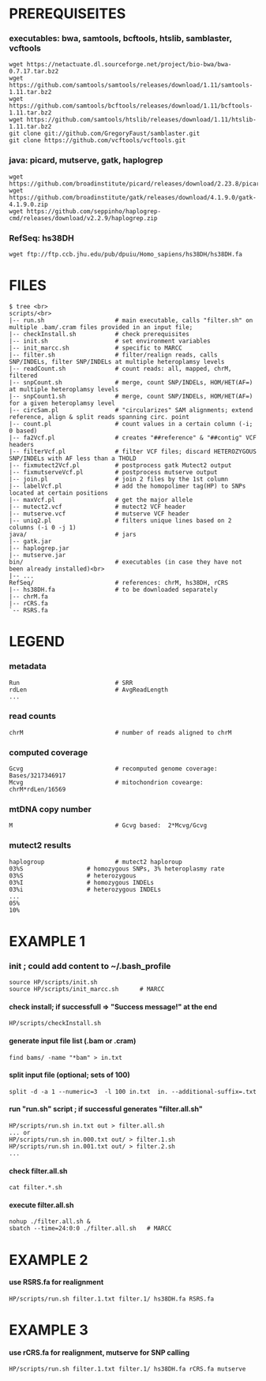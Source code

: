 # PREREQUISEITES #

### executables: bwa, samtools, bcftools, htslib, samblaster, vcftools ###
    wget https://netactuate.dl.sourceforge.net/project/bio-bwa/bwa-0.7.17.tar.bz2
    wget https://github.com/samtools/samtools/releases/download/1.11/samtools-1.11.tar.bz2
    wget https://github.com/samtools/bcftools/releases/download/1.11/bcftools-1.11.tar.bz2
    wget https://github.com/samtools/htslib/releases/download/1.11/htslib-1.11.tar.bz2
    git clone git://github.com/GregoryFaust/samblaster.git
    git clone https://github.com/vcftools/vcftools.git

### java: picard, mutserve, gatk, haplogrep ###
    wget https://github.com/broadinstitute/picard/releases/download/2.23.8/picard.jar
    wget https://github.com/broadinstitute/gatk/releases/download/4.1.9.0/gatk-4.1.9.0.zip
    wget https://github.com/seppinho/haplogrep-cmd/releases/download/v2.2.9/haplogrep.zip

### RefSeq: hs38DH ###
    wget ftp://ftp.ccb.jhu.edu/pub/dpuiu/Homo_sapiens/hs38DH/hs38DH.fa

# FILES
    $ tree <br>
    scripts/<br>
    |-- run.sh                    # main executable, calls "filter.sh" on multiple .bam/.cram files provided in an input file;
    |-- checkInstall.sh           # check prerequisites
    |-- init.sh                   # set environment variables
    |-- init_marcc.sh             # specific to MARCC
    |-- filter.sh                 # filter/realign reads, calls SNP/INDELs, filter SNP/INDELs at multiple heteroplamsy levels
    |-- readCount.sh              # count reads: all, mapped, chrM, filtered
    |-- snpCount.sh               # merge, count SNP/INDELs, HOM/HET(AF=) at multiple heteroplamsy levels
    |-- snpCount1.sh              # merge, count SNP/INDELs, HOM/HET(AF=) for a given heteroplamsy level
    |-- circSam.pl                # "circularizes" SAM alignments; extend reference, align & split reads spanning circ. point
    |-- count.pl                  # count values in a certain column (-i; 0 based)
    |-- fa2Vcf.pl                 # creates "##reference" & "##contig" VCF headers
    |-- filterVcf.pl              # filter VCF files; discard HETEROZYGOUS SNP/INDELs with AF less than a THOLD
    |-- fixmutect2Vcf.pl          # postprocess gatk Mutect2 output
    |-- fixmutserveVcf.pl         # postprocess mutserve output
    |-- join.pl                   # join 2 files by the 1st column
    |-- labelVcf.pl               # add the homopolimer tag(HP) to SNPs located at certain positions
    |-- maxVcf.pl                 # get the major allele
    |-- mutect2.vcf               # mutect2 VCF header
    |-- mutserve.vcf              # mutserve VCF header
    |-- uniq2.pl                  # filters unique lines based on 2 columns (-i 0 -j 1)
    java/                         # jars
    |-- gatk.jar
    |-- haplogrep.jar
    |-- mutserve.jar
    bin/                          # executables (in case they have not been already installed)<br>
    |-- ...
    RefSeq/                       # references: chrM, hs38DH, rCRS
    |-- hs38DH.fa                 # to be downloaded separately
    |-- chrM.fa
    |-- rCRS.fa
    `-- RSRS.fa
# LEGEND

### metadata ###
    Run                           # SRR
    rdLen                         # AvgReadLength
    ...

### read counts ###
    chrM                          # number of reads aligned to chrM

### computed coverage ####
    Gcvg                          # recomputed genome coverage: Bases/3217346917
    Mcvg                          # mitochondrion covearge: chrM*rdLen/16569

### mtDNA copy number ###
    M                             # Gcvg based:  2*Mcvg/Gcvg

### mutect2 results ###
    haplogroup	                  # mutect2 haploroup
    03%S		          # homozygous SNPs, 3% heteroplasmy rate
    03%S		          # heterozygous
    03%I		          # homozygous INDELs
    03%i		          # heterozygous INDELs
    ...
    05%
    10%

# EXAMPLE 1

### init ; could add content to ~/.bash_profile ###
    source HP/scripts/init.sh		
    source HP/scripts/init_marcc.sh      # MARCC

#### check install; if successfull => "Success message!" at the end ####
    HP/scripts/checkInstall.sh

#### generate input file list (.bam or .cram) ####
    find bams/ -name "*bam" > in.txt

#### split input file (optional; sets of 100) ####
    split -d -a 1 --numeric=3  -l 100 in.txt  in. --additional-suffix=.txt

#### run "run.sh" script ; if successful  generates "filter.all.sh" ####
    HP/scripts/run.sh in.txt out > filter.all.sh
    ... or
    HP/scripts/run.sh in.000.txt out/ > filter.1.sh
    HP/scripts/run.sh in.001.txt out/ > filter.2.sh
    ...

#### check filter.all.sh ####
    cat filter.*.sh

#### execute filter.all.sh ####
    nohup ./filter.all.sh &
    sbatch --time=24:0:0 ./filter.all.sh   # MARCC

# EXAMPLE 2
#### use RSRS.fa for realignment ####
    HP/scripts/run.sh filter.1.txt filter.1/ hs38DH.fa RSRS.fa

# EXAMPLE 3
#### use rCRS.fa for realignment, mutserve for SNP calling ####
    HP/scripts/run.sh filter.1.txt filter.1/ hs38DH.fa rCRS.fa mutserve

